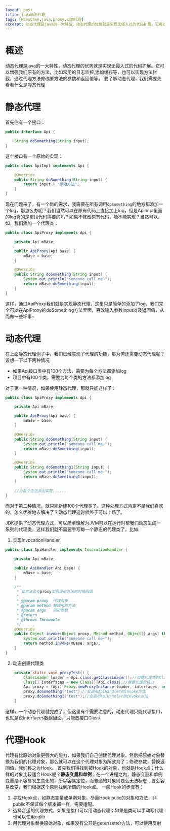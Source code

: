 ```yaml
---
layout: post
title: java动态代理
tags: [HansChen,java,proxy,动态代理]
excerpt: 动态代理是java的一大特性，动态代理的优势就是实现无侵入式的代码扩展。它可以增强我们原有的方法，比如常用的日志监控,添加缓存等，也可以实现方法拦截，通过代理方法修改原方法的参数和返回值等
---
```


#  概述
动态代理是java的一大特性，动态代理的优势就是实现无侵入式的代码扩展。它可以增强我们原有的方法，比如常用的日志监控,添加缓存等，也可以实现方法拦截，通过代理方法修改原方法的参数和返回值等。
要了解动态代理，我们需要先看看什么是静态代理

# 静态代理
首先你有一个接口：
```java
public interface Api {

    String doSomething(String input);
}
```
这个接口有一个原始的实现：
```java
public class ApiImpl implements Api {

    @Override
    public String doSomething(String input) {
        return input + "原始方法";
    }
}
```
现在问题来了，有一个新的需求，我需要在所有调用`doSomething`的地方都添加一个log，那怎么办呢？我们当然可以在原有代码上直接加上log，但是ApiImpl里面的log真的是那段代码需要的吗？如果不修改原有代码，能不能实现？当然可以，如，我们添加一个代理类：
```java
public class ApiProxy implements Api {

    private Api mBase;

    public ApiProxy(Api base) {
        mBase = base;
    }

    @Override
    public String doSomething(String input) {
        System.out.println("someone call me~");
        return mBase.doSomething(input);
    }
}
```
这样，通过ApiProxy我们就是实现静态代理，这里只是简单的添加了log，我们完全可以在ApiProxy的doSomething方法里面，篡改输入参数input以及返回值，从而做一些坏事~

# 动态代理
在上面静态代理例子中，我们已经实现了代理的功能，那为何还需要动态代理呢？设想一下以下两种情况

 - 如果Api接口类中有100个方法，需要为每个方法都添加log
 - 项目中有100个类，需要为每个类的方法都添加log

对于第一种情况，如果使用静态代理，那就只能这样了：
```java
public class ApiProxy implements Api {

    private Api mBase;

    public ApiProxy(Api base) {
        mBase = base;
    }

    @Override
    public String doSomething(String input) {
        System.out.println("someone call me~");
        return mBase.doSomething(input);
    }

    @Override
    public String doSomething1(String input) {
        System.out.println("someone call me~");
        return mBase.doSomething1(input);
    }
    
    //为每个方法添加实现......
}
```
而对于第二种情况，就只能新建100个代理类了。这种处理方式肯定不是我们喜欢的，怎么优雅地去解决了？动态代理这时候终于可以上场了。

JDK提供了动态代理方式，可以简单理解为JVM可以在运行时帮我们动态生成一系列的代理类，这样我们就不需要手写每一个静态的代理类了，比如:

1. 实现InvocationHandler
```java
public class ApiHandler implements InvocationHandler {

    private Api mBase;

    public ApiHandler(Api base) {
        mBase = base;
    }

    /**
     * 此方法会在proxy实例调用方法的时候回调
     *
     * @param proxy  代理对象
     * @param method 被调用的方法
     * @param args   调用参数
     * @return
     * @throws Throwable
     */
    @Override
    public Object invoke(Object proxy, Method method, Object[] args) throws Throwable {
        System.out.println("someone call me~");
        return method.invoke(mBase, args);
    }
}
```

2. 动态创建代理类
```java
    private static void proxyTest() {
        ClassLoader loader = Api.class.getClassLoader();//加载代理类的ClassLoader
        Class[] interfaces = new Class[]{Api.class};//需要代理的接口
        Api proxy = (Api) Proxy.newProxyInstance(loader, interfaces, new ApiHandler(new ApiImpl()));//创建代理对象
        proxy.doSomething("test");//会调用ApiHandler的invoke方法
        proxy.doSomething1("test");//会调用ApiHandler的invoke方法
    }
```

这样，一个动态代理就完成了，但这里有个需要注意的，动态代理只能代理接口，也就是说interfaces数组里面，只能放接口Class

# 代理Hook
代理有比原始对象更强大的能力，如果我们自己创建代理对象，然后把原始对象替换为我们的代理对象，那么就可以在这个代理对象为所欲为了；修改参数，替换返回值，我们称之为Hook。
首先我们得找到被Hook的对象，也就是Hook点；什么样的对象比较适合Hook呢？**静态变量和单例**；在一个进程之内，静态变量和单例变量是不容易发生变化的，所以容易定位，而普通的对象则要么无法标志，要么容易改变，我们根据这个原则找到所谓的Hook点。
一般Hook的步骤有：

1. 寻找Hook点，如静态变量或单例对象，尽量Hook pulic的对象和方法，非public不保证每个版本都一样，需要适配。
2. 选择合适的代理方式，如果是接口可以用动态代理；如果是类可以手动写代理也可以使用cglib
3. 用代理对象替换原始对象，如果没有公开是geter/setter方法，可以使用反射

